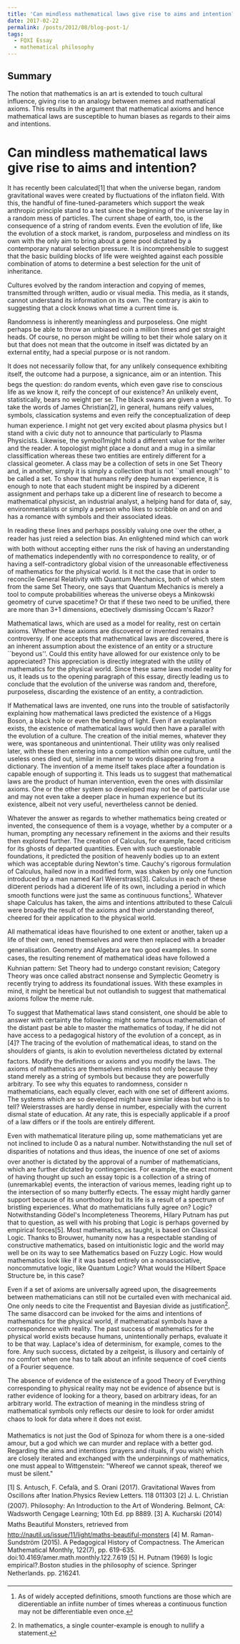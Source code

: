 ```yaml
---
title: 'Can mindless mathematical laws give rise to aims and intention?'
date: 2017-02-22
permalink: /posts/2012/08/blog-post-1/
tags:
  - FQXI Essay
  - mathematical philosophy
---
```


Summary
------
The notion that mathematics is an art is extended to touch cultural influence, giving rise to an analogy between memes and mathematical axioms. This results in the argument that mathematical axioms and hence mathematical laws are susceptible to human biases as regards to their aims and intentions.

Can mindless mathematical laws give rise to aims and intention?
======
It has recently been calculated[1] that when the universe began, random gravitational waves were created by fluctuations of the inflaton field. With this, the handful of fine-tuned-parameters which support the weak anthropic principle stand to a test since the beginning of the universe lay in a random mess of particles. The current shape of earth, too, is the consequence of a string of random events. Even the evolution of life, like the evolution of a stock market, is random, purposeless and mindless on its own with the only aim to bring about a gene pool dictated by a contemporary natural selection pressure. It is incomprehensible to suggest that the basic building blocks of life were weighted against each possible combination of atoms to determine a best selection for the unit of inheritance.

Cultures evolved by the random interaction and copying of memes, transmitted through written, audio or visual media. This media, as it stands, cannot understand its information on its own. The contrary is akin to suggesting that a clock knows what time a current time is.

Randomness is inherently meaningless and purposeless. One might perhaps be able to throw an unbiased coin a million times and get straight heads. Of course, no person might be willing to bet their whole salary on it but that does not mean that the outcome in itself was dictated by an external entity, had a special purpose or is not random.

It does not necessarily follow that, for any unlikely consequence exhibiting itself, the outcome had a purpose, a signicance, aim or an intention. This begs the question: do random events, which even gave rise to conscious life as we know it, reify the concept of our existence? An unlikely event, statistically, bears no weight per se. The black swans are given a weight. To take the words of James Christian[2], in general, humans reify values, symbols, classication systems and even reify the conceptualization of deep human experience. I might not get very excited about plasma physics but I stand with a civic duty not to announce that particularly to Plasma Physicists. Likewise, the symbol1might hold a different value for the writer and the reader. A topologist might place a donut and a mug in a similar classiffication whereas these two entities are entirely different for a classical geometer. A class may be a collection of sets in one Set Theory and, in another, simply it is simply a collection that is not ``small enough'' to be called a set. To show that humans reify deep human experience, it is enough to note that each student might be inspired by a di¤erent assignment and perhaps take up a di¤erent line of research to become a mathematical physicist, an industrial analyst, a helping hand for data of, say, environmentalists or simply a person who likes to scribble on and on and has a romance with symbols and their associated ideas.

In reading these lines and perhaps possibly valuing one over the other, a reader has just reied a selection bias. An enlightened mind which can work with both without accepting either runs the risk of having an understanding of mathematics independently with no correspondence to reality, or of having a self-contradictory global vision of the unreasonable effectiveness of mathematics for the physical world. Is it not the case that in order to reconcile General Relativity with Quantum Mechanics, both of which stem from the same Set Theory, one says that Quantum Mechanics is merely a tool to compute probabilities whereas the universe obeys a Minkowski geometry of curve spacetime? Or that
if these two need to be unified, there are more than 3+1 dimensions, e¤ectively dismissing Occam's Razor?

Mathematical laws, which are used as a model for reality, rest on certain axioms. Whether these axioms are discovered or invented remains a controversy. If one accepts that mathematical laws are discovered, there is an inherent assumption about the existence of an entity or a structure ``beyond us''. Could this entity have allowed for our existence only to be appreciated? This appreciation is directly integrated with the utility of mathematics for the physical world. Since these same laws model reality for us, it leads us to the opening paragraph of this essay, directly leading us to conclude that the evolution of the universe was random and, therefore, purposeless, discarding the existence of an
entity, a contradiction. 

If Mathematical laws are invented, one runs into the trouble of satisfactorily explaining how mathematical laws predicted the existence of a Higgs Boson, a black hole or even the bending of light. Even if an explanation exists, the existence of mathematical laws would then have a parallel with the evolution of a culture. The creation of the initial memes, whatever they were, was spontaneous and unintentional. Their utility was only realised later, with these then entering into a competition within one culture, until the useless ones died out, similar in manner to words disappearing from a dictionary. The invention of a meme itself takes place after a foundation is capable enough of supporting it. This leads us to suggest that mathematical laws are the product of human intervention, even the ones with dissimilar axioms. One or the other system so developed may not be of particular use and may not even take a deeper place in human experience but its existence, albeit not very useful, nevertheless cannot be denied.

Whatever the answer as regards to whether mathematics being created or invented, the consequence of them is a voyage, whether by a computer or a human, prompting any necessary refinement in the axioms and their results then explored further. The creation of Calculus, for example, faced criticism for its ghosts of departed quantities. Even with such questionable foundations, it predicted the position of heavenly bodies up to an extent which was acceptable during Newton's time. Cauchy's rigorous formulation of Calculus, hailed now in a modified form, was shaken by only one function introduced by a man named Karl Weierstrass[3]. Calculus in each of these di¤erent periods had a di¤erent life of its own, including a period in which smooth functions were just the same as continuous functions[^1]. Whatever shape Calculus has taken, the aims and intentions attributed to these Calculi were broadly the result of the axioms and their understanding thereof, cheered for their application to the physical world.

All mathematical ideas have flourished to one extent or another, taken up a life of their own, rened themselves and were then replaced with a broader generalisation. Geometry and Algebra are two good examples. In some cases, the resulting renement of mathematical ideas have followed a Kuhnian pattern: Set Theory had to undergo constant revision; Category Theory was once called abstract nonsense and Symplectic Geometry is recently trying to address its foundational issues. With these examples in mind, it might be heretical but not outlandish to suggest that mathematical axioms follow the meme rule. 

To suggest that Mathematical laws stand consistent, one should be able to answer with certainty the following: might some famous mathematician of the distant past be able to master the mathematics of today, if he did not have access to a pedagogical history of the evolution of a concept, as in [4]? The tracing of the evolution of mathematical ideas, to stand on the shoulders of giants, is akin to evolution nevertheless dictated by external factors. Modify the definitions or axioms and you modify the laws. The axioms of mathematics are themselves mindless not only because they stand merely as a string of symbols but because they are powerfully arbitrary. To see why this equates to randomness, consider n mathematicians, each equally clever, each with one set of different axioms. The systems which are so developed might have similar ideas but who is to tell? Weierstrasses are hardly dense in number, especially with the current dismal state of education. At any rate, this is especially applicable if a proof of a law differs or if the tools are entirely different.

Even with mathematical literature piling up, some mathematicians yet are not inclined to include 0 as a natural number. Notwithstanding the null set of disparities of notations and thus ideas, the inuence of one set of axioms over another is dictated by the approval of a number of mathematicians, which are further dictated by contingencies. For example, the exact moment of having thought up such an essay topic is a collection of a string of (unremarkable) events, the interaction of various memes, leading right up to the intersection of so many butterfly e¤ects. The essay might hardly garner support because of its unorthodoxy but its life is a result of a spectrum of bristling experiences. What do mathematicians fully agree on? Logic? Notwithstanding Gödel's Incompleteness Theorems, Hilary Putnam has put that to question, as well with his probing that Logic is perhaps governed by empirical forces[5]. Most mathematics, as taught, is based on Classical Logic. Thanks to Brouwer, humanity now has a respectable standing of constructive mathematics, based on intuitionistic logic and the world may well be on its way to see Mathematics based on Fuzzy Logic. How would mathematics look like if it was based entirely on a nonassociative, noncommutative logic, like Quantum Logic? What would the Hilbert Space Structure be, in this case?

Even if a set of axioms are universally agreed upon, the disagreements between mathematicians can still not be curtailed even with mechanical aid. One only needs to cite the Frequentist and Bayesian divide as justification[^2]. The same disaccord can be invoked for the aims and intentions of mathematics for the physical world, if mathematical symbols have a correspondence with reality. The past success of mathematics for the physical world exists because humans, unintentionally perhaps, evaluate it to be that way. Laplace's idea of determinism, for example, comes to the fore. Any such success, dictated by a zeitgeist, is illusory and certainly of no comfort when one has to talk about an infinite sequence of coe¢ cients of a Fourier sequence.

The absence of evidence of the existence of a good Theory of Everything corresponding to physical reality may not be evidence of absence but is rather evidence of looking for a theory, based on arbitrary ideas, for an arbitrary world. The extraction of meaning in the mindless string of mathematical symbols only reflects our desire to look for order amidst chaos to look for data where it does not exist.

Mathematics is not just the God of Spinoza for whom there is a one-sided amour, but a god which we can murder and replace with a better god. Regarding the aims and intentions (prayers and rituals, if you wish) which are closely iterated and exchanged with the underpinnings of mathematics, one must appeal to Wittgenstein: "Whereof we cannot speak, thereof we must be silent."

[^1]: As of widely accepted definitions, smooth functions are those which are di¤erentiable an infiite number of times whereas a continuous function may not be differentiable even once.
[^2]: In mathematics, a single counter-example is enough to nullify a statement.

[1] S. Antusch, F. Cefalà, and S. Orani (2017). Gravitational Waves from Oscillons after Ination.Physics Review Letters. 118 011303
[2] J. L. Christian (2007). Philosophy: An Introduction to the Art of Wondering. Belmont, CA: Wadsworth Cengage Learning; 10th Ed. pp 8889.
[3] A. Kucharski (2014) Maths Beautiful Monsters, retrieved from http://nautil.us/issue/11/light/maths-beautiful-monsters
[4] M. Raman-Sundström (2015). A Pedagogical History of Compactness. The American Mathematical Monthly, 122(7), pp. 619-635.
doi:10.4169/amer.math.monthly.122.7.619
[5] H. Putnam (1969) Is logic empirical?.Boston studies in the philosophy of science. Springer Netherlands. pp. 216241.

